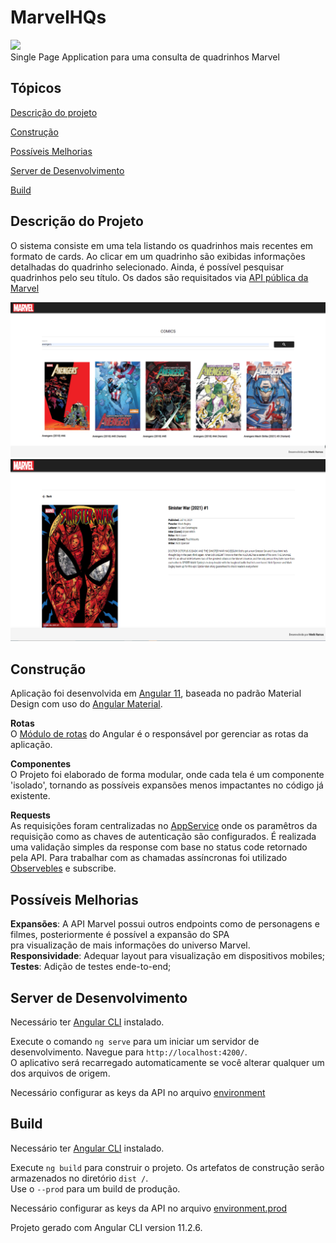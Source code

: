 # MarvelHQs 

<img src="https://img.shields.io/static/v1?label=Angular&message=framework&color=red&style=for-the-badge&logo=Angular"/>
<br>
Single Page Application para uma consulta de quadrinhos Marvel

## Tópicos 

 [Descrição do projeto](#descrição-do-projeto)
 
 [Construção](#construção)
 
 [Possíveis Melhorias](#possíveis-melhorias)
 
 [Server de Desenvolvimento](#server-de-desenvolvimento)
 
 [Build](#build)

## Descrição do Projeto
O sistema consiste em uma tela listando os quadrinhos mais recentes em formato de cards.
Ao clicar em um quadrinho são exibidas informações detalhadas do quadrinho selecionado.
Ainda, é possível pesquisar quadrinhos pelo seu título.
Os dados são requisitados via [API pública da Marvel](https://developer.marvel.com)<br>

![Print-1](https://github.com/werik-1998/marvelhqs/blob/master/src/assets/img/print1.png)<br>
![Print-2](https://github.com/werik-1998/marvelhqs/blob/master/src/assets/img/print2.png)<br>

## Construção
Aplicação foi desenvolvida em [Angular 11](https://angular.io/), baseada no padrão Material Design com uso do [Angular Material](https://material.angular.io/).

<b>Rotas</b><br>
O [Módulo de rotas](src/app/app-routing.module.ts) do Angular é o responsável por gerenciar as rotas da aplicação.

<b>Componentes</b><br>
O Projeto foi elaborado de forma modular, onde cada tela é um componente 'isolado', tornando as possíveis expansões menos impactantes no código já existente.

<b>Requests</b><br>
As requisições foram centralizadas no [AppService](src/app/app.service.ts) onde os paramêtros da requisição como as chaves de autenticação são configurados.
É realizada uma validação simples da response com base no status code retornado pela API. Para trabalhar com as chamadas assíncronas foi utilizado [Observebles](https://angular.io/guide/observables) e subscribe.


## Possíveis Melhorias
<b>Expansões</b>: A API Marvel possui outros endpoints como de  personagens e filmes, posteriormente é  possível a expansão do SPA <br> pra visualização de mais informações do universo Marvel. <br>
<b>Responsividade</b>: Adequar layout para visualização em dispositivos mobiles;<br>
<b>Testes</b>: Adição de testes ende-to-end;

## Server de Desenvolvimento
Necessário ter [Angular CLI](https://www.npmjs.com/package/@angular/cli) instalado.

Execute o comando  `ng serve` para um iniciar um servidor de desenvolvimento. Navegue para `http://localhost:4200/`.<br> O aplicativo será recarregado automaticamente se você alterar qualquer um dos arquivos de origem.

Necessário configurar as keys da API no arquivo  [environment](src/environments/environment.ts)

## Build
Necessário ter [Angular CLI](https://www.npmjs.com/package/@angular/cli) instalado.

Execute `ng build` para construir o projeto. Os artefatos de construção serão armazenados no diretório `dist /`.<br> Use o `--prod` para um build de produção.

Necessário configurar as keys da API no arquivo [environment.prod](src/environments/environment.prod.ts)

Projeto gerado com Angular CLI version 11.2.6.
